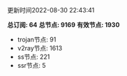 更新时间2022-08-30 22:43:41

**总订阅: 64**
**总节点: 9169**
**有效节点: 1930**
- trojan节点: 91
- v2ray节点: 1613
- ss节点: 221
- ssr节点: 5
